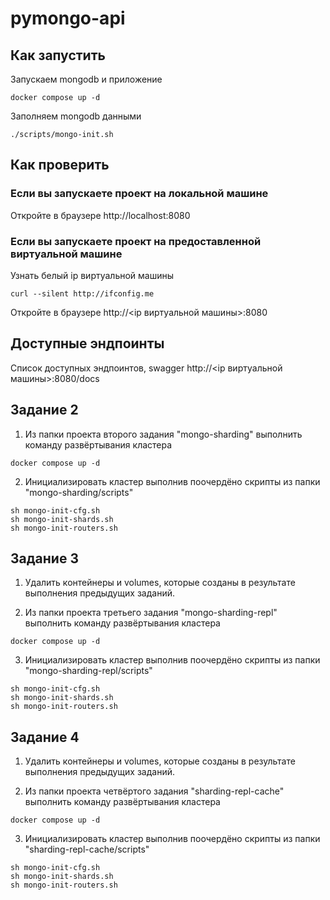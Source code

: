 # pymongo-api

## Как запустить

Запускаем mongodb и приложение

```shell
docker compose up -d
```

Заполняем mongodb данными

```shell
./scripts/mongo-init.sh
```

## Как проверить

### Если вы запускаете проект на локальной машине

Откройте в браузере http://localhost:8080

### Если вы запускаете проект на предоставленной виртуальной машине

Узнать белый ip виртуальной машины

```shell
curl --silent http://ifconfig.me
```

Откройте в браузере http://<ip виртуальной машины>:8080

## Доступные эндпоинты

Список доступных эндпоинтов, swagger http://<ip виртуальной машины>:8080/docs

## Задание 2

1. Из папки проекта второго задания "mongo-sharding" выполнить команду развёртывания кластера

```shell
docker compose up -d
```

2. Инициализировать кластер выполнив поочердёно скрипты из папки "mongo-sharding/scripts"
```shell
sh mongo-init-cfg.sh
sh mongo-init-shards.sh
sh mongo-init-routers.sh
```

## Задание 3

1. Удалить контейнеры и volumes, которые созданы в результате выполнения предыдущих заданий.

2. Из папки проекта третьего задания "mongo-sharding-repl" выполнить команду развёртывания кластера

```shell
docker compose up -d
```

3. Инициализировать кластер выполнив поочердёно скрипты из папки "mongo-sharding-repl/scripts"
```shell
sh mongo-init-cfg.sh
sh mongo-init-shards.sh
sh mongo-init-routers.sh
```

## Задание 4

1. Удалить контейнеры и volumes, которые созданы в результате выполнения предыдущих заданий.

2. Из папки проекта четвёртого задания "sharding-repl-cache" выполнить команду развёртывания кластера

```shell
docker compose up -d
```

3. Инициализировать кластер выполнив поочердёно скрипты из папки "sharding-repl-cache/scripts"
```shell
sh mongo-init-cfg.sh
sh mongo-init-shards.sh
sh mongo-init-routers.sh
```